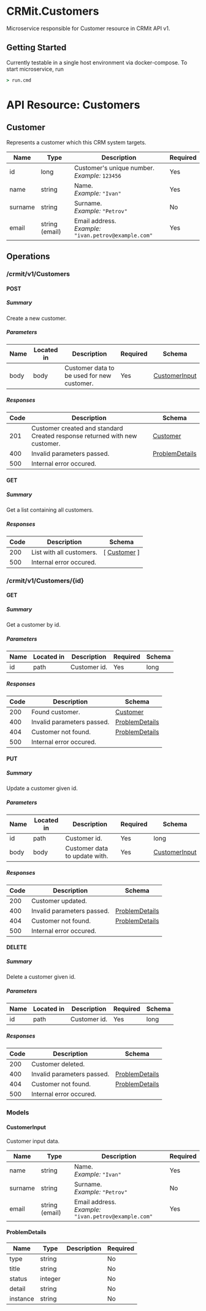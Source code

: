# CRMit.Customers
Microservice responsible for Customer resource in CRMit API v1.

## Getting Started
Currently testable in a single host environment via docker-compose. To start microservice, run  
```cmd
> run.cmd
```

# API Resource: Customers

## Customer

Represents a customer which this CRM system targets.

| Name | Type | Description | Required |
| ---- | ---- | ----------- | -------- |
| id | long | Customer's unique number.<br>_Example:_ `123456` | Yes |
| name | string | Name.<br>_Example:_ `"Ivan"` | Yes |
| surname | string | Surname.<br>_Example:_ `"Petrov"` | No |
| email | string (email) | Email address.<br>_Example:_ `"ivan.petrov@example.com"` | Yes |

## Operations

### /crmit/v1/Customers

#### POST
##### Summary

Create a new customer.

##### Parameters

| Name | Located in | Description | Required | Schema |
| ---- | ---------- | ----------- | -------- | ---- |
| body | body | Customer data to be used for new customer. | Yes | [CustomerInput](#customerinput) |

##### Responses

| Code | Description | Schema |
| ---- | ----------- | ------ |
| 201 | Customer created and standard Created response returned with new customer. | [Customer](#customer) |
| 400 | Invalid parameters passed. | [ProblemDetails](#problemdetails) |
| 500 | Internal error occured. |  |

#### GET
##### Summary

Get a list containing all customers.

##### Responses

| Code | Description | Schema |
| ---- | ----------- | ------ |
| 200 | List with all customers. | [ [Customer](#customer) ] |
| 500 | Internal error occured. |  |

### /crmit/v1/Customers/{id}

#### GET
##### Summary

Get a customer by id.

##### Parameters

| Name | Located in | Description | Required | Schema |
| ---- | ---------- | ----------- | -------- | ---- |
| id | path | Customer id. | Yes | long |

##### Responses

| Code | Description | Schema |
| ---- | ----------- | ------ |
| 200 | Found customer. | [Customer](#customer) |
| 400 | Invalid parameters passed. | [ProblemDetails](#problemdetails) |
| 404 | Customer not found. | [ProblemDetails](#problemdetails) |
| 500 | Internal error occured. |  |

#### PUT
##### Summary

Update a customer given id.

##### Parameters

| Name | Located in | Description | Required | Schema |
| ---- | ---------- | ----------- | -------- | ---- |
| id | path | Customer id. | Yes | long |
| body | body | Customer data to update with. | Yes | [CustomerInput](#customerinput) |

##### Responses

| Code | Description | Schema |
| ---- | ----------- | ------ |
| 200 | Customer updated. |  |
| 400 | Invalid parameters passed. | [ProblemDetails](#problemdetails) |
| 404 | Customer not found. | [ProblemDetails](#problemdetails) |
| 500 | Internal error occured. |  |

#### DELETE
##### Summary

Delete a customer given id.

##### Parameters

| Name | Located in | Description | Required | Schema |
| ---- | ---------- | ----------- | -------- | ---- |
| id | path | Customer id. | Yes | long |

##### Responses

| Code | Description | Schema |
| ---- | ----------- | ------ |
| 200 | Customer deleted. |  |
| 400 | Invalid parameters passed. | [ProblemDetails](#problemdetails) |
| 404 | Customer not found. | [ProblemDetails](#problemdetails) |
| 500 | Internal error occured. |  |

### Models

#### CustomerInput

Customer input data.

| Name | Type | Description | Required |
| ---- | ---- | ----------- | -------- |
| name | string | Name.<br>_Example:_ `"Ivan"` | Yes |
| surname | string | Surname.<br>_Example:_ `"Petrov"` | No |
| email | string (email) | Email address.<br>_Example:_ `"ivan.petrov@example.com"` | Yes |

#### ProblemDetails

| Name | Type | Description | Required |
| ---- | ---- | ----------- | -------- |
| type | string |  | No |
| title | string |  | No |
| status | integer |  | No |
| detail | string |  | No |
| instance | string |  | No |
